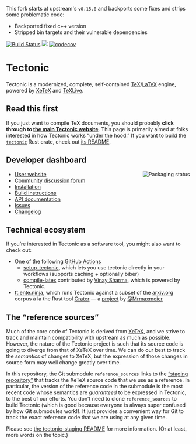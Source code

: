 This fork starts at upstream's `v0.15.0` and backports some fixes and strips
some problematic code:
- Backported fixed c++ version
- Stripped bin targets and their vulnerable dependencies

[![Build Status](https://dev.azure.com/tectonic-typesetting/tectonic/_apis/build/status/tectonic-typesetting.tectonic?branchName=master)](https://dev.azure.com/tectonic-typesetting/tectonic/_build/latest?definitionId=11&branchName=master)
[![](http://meritbadge.herokuapp.com/tectonic)](https://crates.io/crates/tectonic)
[![codecov](https://codecov.io/gh/tectonic-typesetting/tectonic/branch/master/graph/badge.svg)](https://codecov.io/gh/tectonic-typesetting/tectonic)

# Tectonic

Tectonic is a modernized, complete, self-contained
[TeX](https://en.wikipedia.org/wiki/TeX)/[LaTeX](https://www.latex-project.org/)
engine, powered by [XeTeX](http://xetex.sourceforge.net/) and
[TeXLive](https://www.tug.org/texlive/).

## Read this first

If you just want to compile TeX documents, you should probably **click through
to [the main Tectonic website](https://tectonic-typesetting.github.io/)**. This
page is primarily aimed at folks interested in how Tectonic works “under the
hood.” If you want to build the [`tectonic`][crate] Rust crate, check out [its
README](./CARGO_README.md).

[crate]: https://crates.io/crates/tectonic

## Developer dashboard

<a href="https://repology.org/metapackage/tectonic">
    <img src="https://repology.org/badge/vertical-allrepos/tectonic.svg" alt="Packaging status" align="right">
</a>

- [User website](https://tectonic-typesetting.github.io/)
- [Community discussion forum](https://github.com/tectonic-typesetting/tectonic/discussions)
- [Installation](https://tectonic-typesetting.github.io/book/latest/installation/)
- [Build instructions](https://tectonic-typesetting.github.io/book/latest/howto/build-tectonic/)
- [API documentation](https://docs.rs/tectonic/)
- [Issues](https://github.com/tectonic-typesetting/tectonic/issues/)
- [Changelog](https://github.com/tectonic-typesetting/tectonic/blob/release/CHANGELOG.md)

## Technical ecosystem

If you’re interested in Tectonic as a software tool, you might also want to check out:

- One of the following [GitHub Actions](https://github.com/features/actions)
    - [setup-tectonic](https://github.com/marketplace/actions/setup-tectonic), which lets you use tectonic directly in your workflows (supports caching + optionally biber)
    - [compile-latex](https://github.com/marketplace/actions/compile-latex) contributed by [Vinay
  Sharma](https://github.com/vinay0410), which is powered by Tectonic.
- [tt.ente.ninja](https://tt.ente.ninja), which runs Tectonic against a subset
  of the [arxiv.org](https://arxiv.org/) corpus à la the Rust tool
  [Crater](https://github.com/rust-lang/crater) — a
  [project](https://github.com/Mrmaxmeier/tectonic-on-arXiv) by
  [@Mrmaxmeier](https://github.com/Mrmaxmeier/)

## The “reference sources”

Much of the core code of Tectonic is derived from
[XeTeX](http://xetex.sourceforge.net/), and we strive to track and maintain
compatibility with upstream as much as possible. However, the nature of the
Tectonic project is such that its source code is going to diverge from that of
XeTeX over time. We can do our best to track the *semantics* of changes to
XeTeX, but the expression of those changes in source form may well change
greatly over time.

In this repository, the Git submodule `reference_sources` links to the
[“staging repository”](https://github.com/tectonic-typesetting/tectonic-staging)
that tracks the XeTeX source
code that we use as a reference. In particular, the version of the reference
code in the submodule is the most recent code whose semantics are *guaranteed*
to be expressed in Tectonic, to the best of our efforts. You don’t need to
clone `reference_sources` to build Tectonic (which is good because everyone is
always super confused by how Git submodules work!). It just provides a
convenient way for Git to track the exact reference code that we are using at
any given time.

Please see
[the tectonic-staging README](https://github.com/tectonic-typesetting/tectonic-staging#readme)
for more information. (Or at least, more words on the topic.)
